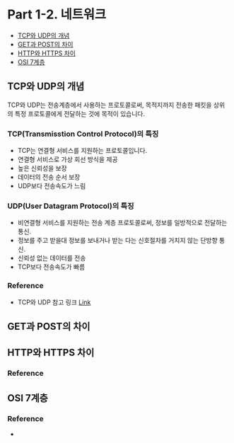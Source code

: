 # Part 1-2. 네트워크
* [TCP와 UDP의 개념](#tcp와-udp의-개념)
* [GET과 POST의 차이](#get과-post의-차이)
* [HTTP와 HTTPS 차이](#http와-https-차이)
* [OSI 7계층](#osi-7계층)

## TCP와 UDP의 개념
TCP와 UDP는 전송계층에서 사용하는 프로토콜로써, 목적지까지 전송한 패킷을 상위의 특정 프로토콜에게 전달하는 것에 목적이 있습니다.

### TCP(Transmisstion Control Protocol)의 특징
 * TCP는 연결형 서비스를 지원하는 프로토콜입니다.
 * 연결형 서비스로 가상 회선 방식을 제공
 * 높은 신뢰성을 보장
 * 데이터의 전송 순서 보장
 * UDP보다 전송속도가 느림
### UDP(User Datagram Protocol)의 특징
 * 비연결형 서비스를 지원하는 전송 계층 프로토콜로써, 정보를 일방적으로 전달하는 통신.
 * 정보를 주고 받을대 정보를 보내거나 받는 다는 신호절차를 거치지 않는 단방향 통신.
 * 신뢰성 없는 데이터를 전송
 * TCP보다 전송속도가 빠름
 
### Reference 
  * TCP와 UDP 참고 링크 [Link](https://choseongho93.tistory.com/3)

## GET과 POST의 차이

## HTTP와 HTTPS 차이

### Reference

## OSI 7계층

### Reference 
   * 


